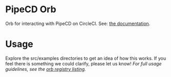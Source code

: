 # PipeCD Orb
Orb for interacting with PipeCD on CircleCI. See: [the documentation](https://pipecd.dev/docs/user-guide/command-line-tool).

# Usage
Explore the src/examples directories to get an idea of how this works. If you feel there is something we could clarify, please let us know!
_For full usage guidelines, see the [orb registry listing](https://circleci.com/developer/orbs/orb/pipe-cd/pipecd)._
